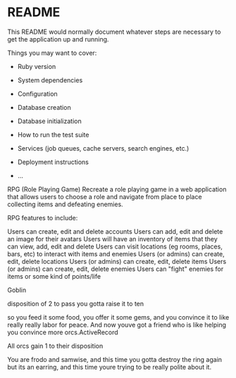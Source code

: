 # README

This README would normally document whatever steps are necessary to get the
application up and running.

Things you may want to cover:

* Ruby version

* System dependencies

* Configuration

* Database creation

* Database initialization

* How to run the test suite

* Services (job queues, cache servers, search engines, etc.)

* Deployment instructions

* ...


RPG (Role Playing Game)
Recreate a role playing game in a web application that allows users to choose a role and navigate from place to place collecting items and defeating enemies.

RPG features to include:

Users can create, edit and delete accounts
Users can add, edit and delete an image for their avatars
Users will have an inventory of items that they can view, add, edit and delete
Users can visit locations (eg rooms, places, bars, etc) to interact with items and enemies
Users (or admins) can create, edit, delete locations
Users (or admins) can create, edit, delete items
Users (or admins) can create, edit, delete enemies
Users can "fight" enemies for items or some kind of points/life



Goblin

disposition of 2
to pass you gotta raise it to ten

so you feed it some food, you offer it some gems, and you convince it to like really really labor for peace.
And now youve got a friend who is like helping you convince more orcs.ActiveRecord

All orcs gain 1 to their disposition

You are frodo and samwise, and this time you gotta destroy the ring again but its an earring, and this time youre trying to be really polite about it.

